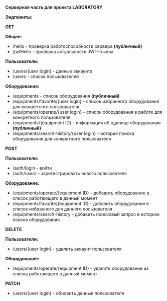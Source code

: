 **Серверная часть для проекта LABORATORY**

**Эндпоинты:**

**GET**

**Общее:**
* /hello - проверка работоспособности сервера **(публичный)**
* /jwtHello - проверка актуальности JWT-токена  

**Пользователи:**
* /users/{user login} - данные аккаунта  
* /users - список пользователей  

**Оборудование:**
* /equipments - список оборудования  **(публичный)**  
* /equipments/favorite/{user login} - список избранного оборудования для конкретного пользователя  
* /equipments/operate/{user login} - список оборудования в работе для конкретного пользователя  
* /equipments/{equipment ID} - информация об единице оборудования **(публичный)**  
* /equipments/search-history/{user login} - история поиска оборудования для конкретного пользователя  

**POST**

**Пользователи:**
* /auth/login - войти  
* /auth/users - зарегистрировать нового пользователя  

**Оборудование:**
* /equipments/operate/{equipment ID} - добавить оборудование в список работающего в данный момент  
* /equipments/favorite/{equipment ID} - добавить оборудование в список избранного для данного пользователя  
* /equipments/search-history - добавить поисковый запрос в историю поиска оборудования  

**DELETE**

**Пользователи:**
* /users/{user login} - удалить аккаунт пользователя  

**Оборудование:**
* /equipments/operate/{equipment ID} - удалить оборудование из списка работающего в данный момент  

**PATCH**  
* /users/{user login} - обновить данные пользователя
